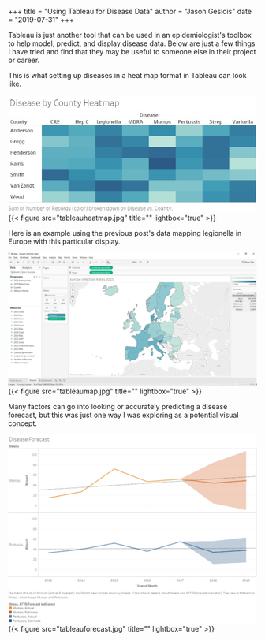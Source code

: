 +++
title = "Using Tableau for Disease Data"
author = "Jason Geslois"
date = "2019-07-31"
+++

Tableau is just another tool that can be used in an epidemiologist's toolbox to help model, predict, and display disease data. Below are just a few things I have tried and find that they may be useful to someone else in their project or career. 

This is what setting up diseases in a heat map format in Tableau can look like. 

![Disease Heat Map](https://github.com/jasongeslois/jasongeslois.com-site/blob/master/content/post/tableauheatmap.jpg)
{{< figure src="tableauheatmap.jpg" title="" lightbox="true" >}}

Here is an example using the previous post's data mapping legionella in Europe with this particular display. 

![Tableau Map](https://github.com/jasongeslois/jasongeslois.com-site/blob/master/content/post/tableaumap.jpg)
{{< figure src="tableaumap.jpg" title="" lightbox="true" >}}

Many factors can go into looking or accurately predicting a disease forecast, but this was just one way I was exploring as a potential visual concept. 

![Disease Forecast](https://github.com/jasongeslois/jasongeslois.com-site/blob/master/content/post/tableauforecast.jpg)
{{< figure src="tableauforecast.jpg" title="" lightbox="true" >}}


